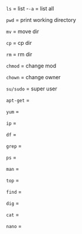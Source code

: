 `ls` = list
-`-a` = list all

`pwd` = print working directory

`mv` = move dir

`cp` = cp dir

`rm` = rm dir

`chmod` = change mod

`chown` = change owner

`su/sudo` = super user

`apt-get` = 

`yum` = 

`ip` = 

`df` = 

`grep` = 

`ps` = 

`man` = 

`top` = 

`find` = 

`dig` = 

`cat` = 

`nano` = 

